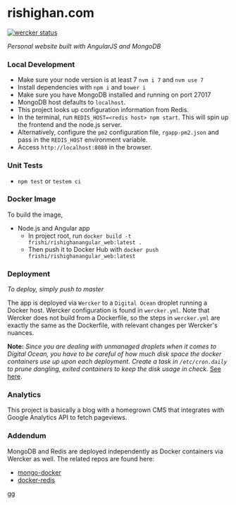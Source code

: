 # rishighan.com

[![wercker status](https://app.wercker.com/status/ef289d3c52954f8b01b52d8a2ee4f4af/s/master "wercker status")](https://app.wercker.com/project/byKey/ef289d3c52954f8b01b52d8a2ee4f4af)

_Personal website built with AngularJS and MongoDB_

### Local Development

+ Make sure your node version is at least 7 `nvm i 7` and `nvm use 7`
+ Install dependencies with `npm i` and `bower i`
+ Make sure you have MongoDB installed and running on port 27017
+ MongoDB host defaults to `localhost`. 
+ This project looks up configuration information from Redis.
+ In the terminal, run `REDIS_HOST=<redis host> npm start`. This will spin up the frontend and the node.js server.
+ Alternatively, configure the `pm2` configuration file, `rgapp-pm2.json` and pass in the `REDIS_HOST` environment variable.
+ Access `http://localhost:8080` in the browser.

### Unit Tests
+ `npm test` or `testem ci`

### Docker Image

To build the image, 
+ Node.js and Angular app
  + In project root, run `docker build -t frishi/rishighanangular_web:latest .`
  + Then push it to Docker Hub with `docker push frishi/rishighanangular_web:latest`

### Deployment

_To deploy, simply push to master_

The app is deployed via `Wercker` to a `Digital Ocean` droplet running a Docker host.
Wercker configuration is found in `wercker.yml`. Note that Wercker does not build from a Dockerfile, so the steps in `wercker.yml` are exactly the same as the Dockerfile, with relevant changes per Wercker's nuances.

**Note:** _Since you are dealing with unmanaged droplets when it comes to Digital Ocean, you have to be careful of how much disk space the docker containers use up upon each deployment. Create a task in `/etc/cron.daily` to prune dangling, exited containers to keep the disk usage in check._ [See here](http://blog.yohanliyanage.com/2015/05/docker-clean-up-after-yourself/).

### Analytics

This project is basically a blog with a homegrown CMS that integrates with Google Analytics API to fetch pageviews.

### Addendum

MongoDB and Redis are deployed independently as Docker containers via Wercker as well.
The related repos are found here:

+ [mongo-docker](https://github.com/rishighan/mongo-docker)
+ [docker-redis](https://github.com/rishighan/docker-redis)

gg